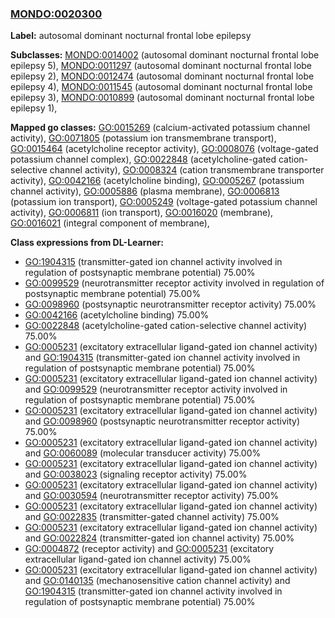 
### [MONDO:0020300](http://purl.obolibrary.org/obo/MONDO_0020300)
**Label:** autosomal dominant nocturnal frontal lobe epilepsy

**Subclasses:** [MONDO:0014002](http://purl.obolibrary.org/obo/MONDO_0014002) (autosomal dominant nocturnal frontal lobe epilepsy 5), [MONDO:0011297](http://purl.obolibrary.org/obo/MONDO_0011297) (autosomal dominant nocturnal frontal lobe epilepsy 2), [MONDO:0012474](http://purl.obolibrary.org/obo/MONDO_0012474) (autosomal dominant nocturnal frontal lobe epilepsy 4), [MONDO:0011545](http://purl.obolibrary.org/obo/MONDO_0011545) (autosomal dominant nocturnal frontal lobe epilepsy 3), [MONDO:0010899](http://purl.obolibrary.org/obo/MONDO_0010899) (autosomal dominant nocturnal frontal lobe epilepsy 1), 

**Mapped go classes:** [GO:0015269](http://purl.obolibrary.org/obo/GO_0015269) (calcium-activated potassium channel activity), [GO:0071805](http://purl.obolibrary.org/obo/GO_0071805) (potassium ion transmembrane transport), [GO:0015464](http://purl.obolibrary.org/obo/GO_0015464) (acetylcholine receptor activity), [GO:0008076](http://purl.obolibrary.org/obo/GO_0008076) (voltage-gated potassium channel complex), [GO:0022848](http://purl.obolibrary.org/obo/GO_0022848) (acetylcholine-gated cation-selective channel activity), [GO:0008324](http://purl.obolibrary.org/obo/GO_0008324) (cation transmembrane transporter activity), [GO:0042166](http://purl.obolibrary.org/obo/GO_0042166) (acetylcholine binding), [GO:0005267](http://purl.obolibrary.org/obo/GO_0005267) (potassium channel activity), [GO:0005886](http://purl.obolibrary.org/obo/GO_0005886) (plasma membrane), [GO:0006813](http://purl.obolibrary.org/obo/GO_0006813) (potassium ion transport), [GO:0005249](http://purl.obolibrary.org/obo/GO_0005249) (voltage-gated potassium channel activity), [GO:0006811](http://purl.obolibrary.org/obo/GO_0006811) (ion transport), [GO:0016020](http://purl.obolibrary.org/obo/GO_0016020) (membrane), [GO:0016021](http://purl.obolibrary.org/obo/GO_0016021) (integral component of membrane), 

**Class expressions from DL-Learner:**

- [GO:1904315](http://purl.obolibrary.org/obo/GO_1904315) (transmitter-gated ion channel activity involved in regulation of postsynaptic membrane potential) 75.00%
- [GO:0099529](http://purl.obolibrary.org/obo/GO_0099529) (neurotransmitter receptor activity involved in regulation of postsynaptic membrane potential) 75.00%
- [GO:0098960](http://purl.obolibrary.org/obo/GO_0098960) (postsynaptic neurotransmitter receptor activity) 75.00%
- [GO:0042166](http://purl.obolibrary.org/obo/GO_0042166) (acetylcholine binding) 75.00%
- [GO:0022848](http://purl.obolibrary.org/obo/GO_0022848) (acetylcholine-gated cation-selective channel activity) 75.00%
- [GO:0005231](http://purl.obolibrary.org/obo/GO_0005231) (excitatory extracellular ligand-gated ion channel activity) and [GO:1904315](http://purl.obolibrary.org/obo/GO_1904315) (transmitter-gated ion channel activity involved in regulation of postsynaptic membrane potential) 75.00%
- [GO:0005231](http://purl.obolibrary.org/obo/GO_0005231) (excitatory extracellular ligand-gated ion channel activity) and [GO:0099529](http://purl.obolibrary.org/obo/GO_0099529) (neurotransmitter receptor activity involved in regulation of postsynaptic membrane potential) 75.00%
- [GO:0005231](http://purl.obolibrary.org/obo/GO_0005231) (excitatory extracellular ligand-gated ion channel activity) and [GO:0098960](http://purl.obolibrary.org/obo/GO_0098960) (postsynaptic neurotransmitter receptor activity) 75.00%
- [GO:0005231](http://purl.obolibrary.org/obo/GO_0005231) (excitatory extracellular ligand-gated ion channel activity) and [GO:0060089](http://purl.obolibrary.org/obo/GO_0060089) (molecular transducer activity) 75.00%
- [GO:0005231](http://purl.obolibrary.org/obo/GO_0005231) (excitatory extracellular ligand-gated ion channel activity) and [GO:0038023](http://purl.obolibrary.org/obo/GO_0038023) (signaling receptor activity) 75.00%
- [GO:0005231](http://purl.obolibrary.org/obo/GO_0005231) (excitatory extracellular ligand-gated ion channel activity) and [GO:0030594](http://purl.obolibrary.org/obo/GO_0030594) (neurotransmitter receptor activity) 75.00%
- [GO:0005231](http://purl.obolibrary.org/obo/GO_0005231) (excitatory extracellular ligand-gated ion channel activity) and [GO:0022835](http://purl.obolibrary.org/obo/GO_0022835) (transmitter-gated channel activity) 75.00%
- [GO:0005231](http://purl.obolibrary.org/obo/GO_0005231) (excitatory extracellular ligand-gated ion channel activity) and [GO:0022824](http://purl.obolibrary.org/obo/GO_0022824) (transmitter-gated ion channel activity) 75.00%
- [GO:0004872](http://purl.obolibrary.org/obo/GO_0004872) (receptor activity) and [GO:0005231](http://purl.obolibrary.org/obo/GO_0005231) (excitatory extracellular ligand-gated ion channel activity) 75.00%
- [GO:0005231](http://purl.obolibrary.org/obo/GO_0005231) (excitatory extracellular ligand-gated ion channel activity) and [GO:0140135](http://purl.obolibrary.org/obo/GO_0140135) (mechanosensitive cation channel activity) and [GO:1904315](http://purl.obolibrary.org/obo/GO_1904315) (transmitter-gated ion channel activity involved in regulation of postsynaptic membrane potential) 75.00%


